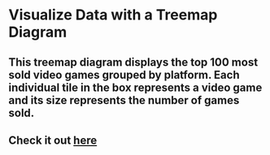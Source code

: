 # Visualize Data with a Treemap Diagram
## This treemap diagram displays the top 100 most sold video games grouped by platform. Each individual tile in the box represents a video game and its size represents the number of games sold.
## Check it out [here](https://tirthp14.github.io/choropleth-map-data-visualization/)
